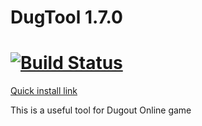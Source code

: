 # DugTool 1.7.0 #
[![Build Status](https://travis-ci.org/racesoft/DugTool.svg?branch=master)](https://travis-ci.org/racesoft/DugTool)
=======
[Quick install link](https://raw.github.com/lufurt/DugTool/master/dist/DugTool.user.js)

This is a useful tool for Dugout Online game
